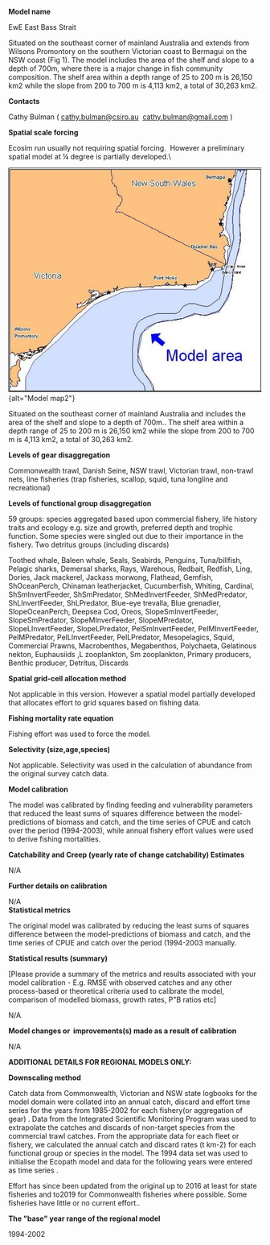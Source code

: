 **Model name**

EwE East Bass Strait 

Situated on the southeast corner of mainland Australia and extends from Wilsons Promontory on the southern Victorian coast to Bermagui on the NSW coast (Fig 1). The model includes the area of the shelf and slope to a depth of 700m, where there is a major change in fish community composition. The shelf area within a depth range of 25 to 200 m is 26,150 km2 while the slope from 200 to 700 m is 4,113 km2, a total of 30,263 km2.

**Contacts**

Cathy Bulman ( [cathy.bulman\@csiro.au](mailto:cathy.bulman@csiro.au)  [cathy.bulman\@gmail.com](mailto:cathy.bulman@gmail.com) )

**Spatial scale forcing**

Ecosim run usually not requiring spatial forcing.  However a preliminary spatial model at ¼ degree is partially developed.\

![Model map 2](images/ewe_eastbassstrait.jpeg){alt="Model map2"}

Situated on the southeast corner of mainland Australia and includes the area of the shelf and slope to a depth of 700m.. The shelf area within a depth range of 25 to 200 m is 26,150 km2 while the slope from 200 to 700 m is 4,113 km2, a total of 30,263 km2. 

**Levels of gear disaggregation**

Commonwealth trawl, Danish Seine, NSW trawl, Victorian trawl, non-trawl nets, line fisheries (trap fisheries, scallop, squid, tuna longline and recreational)

**Levels of functional group disaggregation**

59 groups: species aggregated based upon commercial fishery, life history traits and ecology e.g. size and growth, preferred depth and trophic function. Some species were singled out due to their importance in the fishery. Two detritus groups (including discards) 

Toothed whale, Baleen whale, Seals, Seabirds, Penguins, Tuna/billfish, Pelagic sharks, Demersal sharks, Rays, Warehous, Redbait, Redfish, Ling, Dories, Jack mackerel, Jackass morwong, Flathead, Gemfish, ShOceanPerch, Chinaman leatherjacket, Cucumberfish, Whiting, Cardinal, ShSmInvertFeeder, ShSmPredator, ShMedInvertFeeder, ShMedPredator, ShLInvertFeeder, ShLPredator, Blue-eye trevalla, Blue grenadier, SlopeOceanPerch, Deepsea Cod, Oreos, SlopeSmInvertFeeder, SlopeSmPredator, SlopeMInverFeeder, SlopeMPredator, SlopeLInvertFeeder, SlopeLPredator, PelSmInvertFeeder, PelMInvertFeeder, PelMPredator, PelLInvertFeeder, PelLPredator, Mesopelagics, Squid, Commercial Prawns, Macrobenthos, Megabenthos, Polychaeta, Gelatinous nekton, Euphausiids ,L zooplankton, Sm zooplankton, Primary producers, Benthic producer, Detritus, Discards

**Spatial grid-cell allocation method**

Not applicable in this version. However a spatial model partially developed that allocates effort to grid squares based on fishing data.

**Fishing mortality rate equation**

Fishing effort was used to force the model. 

**Selectivity (size,age,species)**

Not applicable. Selectivity was used in the calculation of abundance from the original survey catch data.

**Model calibration**

The model was calibrated by finding feeding and vulnerability parameters that reduced the least sums of squares difference between the model-predictions of biomass and catch, and the time series of CPUE and catch over the period (1994-2003), while annual fishery effort values were used to derive fishing mortalities.

**Catchability and Creep (yearly rate of change catchability) Estimates**

N/A

**Further details on calibration**

N/A\
**Statistical metrics**

The original model was calibrated by reducing the least sums of squares difference between the model-predictions of biomass and catch, and the time series of CPUE and catch over the period (1994-2003 manually.

**Statistical results (summary)**

\[Please provide a summary of the metrics and results associated with your model calibration - E.g. RMSE with observed catches and any other process-based or theoretical criteria used to calibrate the model, comparison of modelled biomass, growth rates, P\"B ratios etc\]

N/A

**Model changes or  improvements(s) made as a result of calibration**

N/A

**ADDITIONAL DETAILS FOR REGIONAL MODELS ONLY:**

**Downscaling method**

Catch data from Commonwealth, Victorian and NSW state logbooks for the model domain were collated into an annual catch, discard and effort time series for the years from 1985-2002 for each fishery(or aggregation of gear) . Data from the Integrated Scientific Monitoring Program was used to extrapolate the catches and discards of non-target species from the commercial trawl catches. From the appropriate data for each fleet or fishery, we calculated the annual catch and discard rates (t km-2) for each functional group or species in the model. The 1994 data set was used to initialise the Ecopath model and data for the following years were entered as time series .

Effort has since been updated from the original up to 2016 at least for state fisheries and to2019 for Commonwealth fisheries where possible. Some fisheries have little or no current effort.. 

**The \"base\" year range of the regional model**

1994-2002
